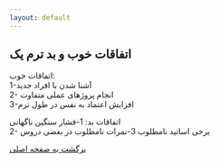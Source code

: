 ```yaml
---
layout: default
---
```


## اتفاقات خوب و بد ترم یک

اتفاقات خوب:   
1-آشنا شدن با افراد جدید    
2- انجام پروژهای عملی متفاوت    
3-افزایش اعتماد به نفس در طول ترم   

اتفاقات بد:
1-فشار سنگین ناگهانی   
2- برخی اساتید نامطلوب
3-نمرات نامطلوب در بعضی دروس

[برگشت به صفحه اصلی](./)
